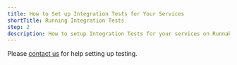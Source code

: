 ```yaml
---
title: How to Set up Integration Tests for Your Services
shortTitle: Running Integration Tests
step: 2
description: How to setup Integration Tests for your services on Runnable.
---
```


Please [contact us](mailto:support@runnable.com) for help setting up testing.
